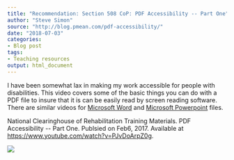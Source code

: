 ```yaml
---
title: "Recommendation: Section 508 CoP: PDF Accessibility -- Part One"
author: "Steve Simon"
source: "http://blog.pmean.com/pdf-accessibility/"
date: "2018-07-03"
categories:
- Blog post
tags:
- Teaching resources
output: html_document
---
```


I have been somewhat lax in making my work accessible for people with
disabilities. This video covers some of the basic things you can do with
a PDF file to insure that it is can be easily read by screen reading
software. There are similar videos for [Microsoft
Word](https://www.youtube.com/watch?v=6Enn9gJU_EE) and [Microsoft
Powerpoint](https://www.youtube.com/watch?v=qBhx0EzDP34)
files.

<!---More--->

National Clearinghouse of Rehabilitation Training Materials. PDF
Accessibility -- Part One. Publsied on Feb6, 2017. Available at
<https://www.youtube.com/watch?v=PJvDoArpZ0g>.

![](http://www.pmean.com/images/images/18/pdf-accessibility01.png)




